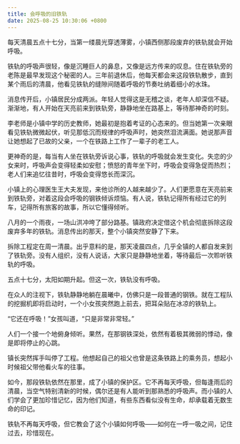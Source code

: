 ```yaml
---
title: 会呼吸的旧铁轨
date: 2025-08-25 10:30:06 +0800
---
```


每天清晨五点十七分，当第一缕晨光穿透薄雾，小镇西侧那段废弃的铁轨就会开始呼吸。

铁轨的呼吸声很轻，像是沉睡巨人的鼻息，又像是远方传来的叹息。住在铁轨旁的老陈是最早发现这个秘密的人。三年前退休后，他每天都会来这段铁轨散步，直到某个雨后的清晨，他看见铁轨的缝隙间随着呼吸的节奏吐纳着细小的水珠。

消息传开后，小镇居民分成两派。年轻人觉得这是无稽之谈，老年人却深信不疑。渐渐地，有人开始在天亮前来到铁轨旁，静静地坐在路基上，等待那神奇的时刻。

李老师是小镇中学的历史教师，她最初是抱着考证的心态来的。但当她第一次亲眼看见铁轨微微起伏，听见那低沉而规律的呼吸声时，她突然泪流满面。她说那声音让她想起了已故的父亲，一个在铁路上工作了一辈子的老工人。

更神奇的是，每当有人坐在铁轨旁诉说心事，铁轨的呼吸就会发生变化。失恋的少女来时，呼吸声会变得轻柔如安慰；愤怒的青年坐下时，呼吸会变得急促而热烈；老人们来追忆往昔时，呼吸会变得悠长而深沉。

小镇上的心理医生王大夫发现，来他诊所的人越来越少了。人们更愿意在天亮前来到铁轨旁，对着这段会呼吸的钢铁倾诉烦恼。有人说，铁轨记得所有经过它的列车，记得所有旅客的故事，所以它懂得倾听。

八月的一个雨夜，一场山洪冲垮了部分路基。镇政府决定借这个机会彻底拆除这段废弃多年的铁轨。消息传出的那天，整个小镇突然安静了下来。

拆除工程定在周一清晨。出乎意料的是，那天凌晨四点，几乎全镇的人都自发来到了铁轨旁。没有人组织，没有人说话，大家只是静静地坐着，等待最后一次聆听铁轨的呼吸。

五点十七分，太阳如期升起。但这一次，铁轨没有呼吸。

在众人的注视下，铁轨静静地躺在晨曦中，仿佛只是一段普通的钢铁。就在工程队的挖掘机即将启动时，一个小女孩突然跑上前去，把耳朵贴在冰凉的铁轨上。

“它还在呼吸！”女孩叫道，“只是非常非常轻。”

人们一个接一个地俯身倾听。果然，在那钢铁深处，依然有着极其微弱的悸动，像是即将停止的心跳。

镇长突然挥手叫停了工程。他想起自己的祖父也曾是这条铁路上的乘务员，想起小时候祖父带他看火车的往事。

如今，那段铁轨依然在那里，成了小镇的保护区。它不再每天呼吸，但每逢雨后的清晨，当空气特别清新的时候，偶尔还是有人能听到那熟悉的呼吸声。而小镇的人们学会了更加珍惜记忆，因为他们知道，有些东西看似没有生命，却承载着无数生命的印记。

铁轨不再每天呼吸，但它教会了这个小镇如何呼吸——如何在一呼一吸之间，记住过去，珍惜现在。
